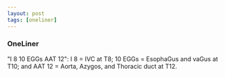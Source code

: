 ```yaml
---
layout: post
tags: [oneliner]
---
```



### OneLiner

"I 8 10 EGGs AAT 12": I 8 = IVC at T8; 10 EGGs = EsophaGus and vaGus at T10; and AAT 12 = Aorta, Azygos, and Thoracic duct at T12.
